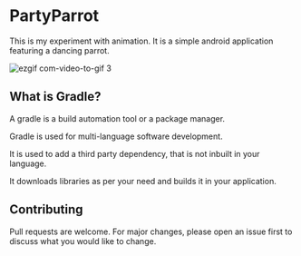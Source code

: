 # PartyParrot

This is my experiment with animation. It is a simple android application featuring a dancing parrot.

![ezgif com-video-to-gif 3](https://user-images.githubusercontent.com/29640816/43688707-6e0582d8-98b3-11e8-9ac7-85804d244a2b.gif)

## What is Gradle?

A gradle is a build automation tool or a package manager. 

Gradle is used for multi-language software development. 

It is used to add a third party dependency, that is not inbuilt in your language.

It downloads libraries as per your need and builds it in your application.


## Contributing

Pull requests are welcome. For major changes, please open an issue first to discuss what you would like to change.
